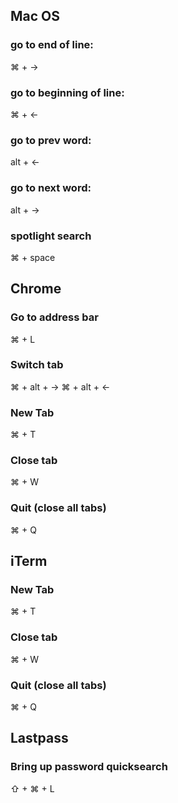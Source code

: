 ## Mac OS

### go to end of line:
⌘ + →
### go to beginning of line:
⌘ + ←
### go to prev word:
alt + ← 
### go to next word:
alt + →
### spotlight search
⌘ + space


## Chrome

### Go to address bar
⌘ + L
### Switch tab
⌘ + alt + →
⌘ + alt + ←
### New Tab
⌘ + T
### Close tab
⌘ + W
### Quit (close all tabs)
⌘ + Q

## iTerm

### New Tab
⌘ + T
### Close tab
⌘ + W
### Quit (close all tabs)
⌘ + Q


## Lastpass

### Bring up password quicksearch
⇧ + ⌘ + L

